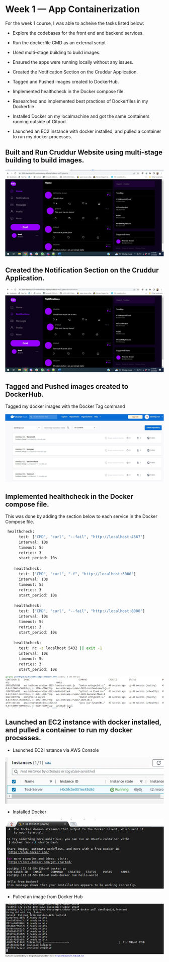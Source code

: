 # Week 1 — App Containerization

For the week 1 course, I was able to acheive the tasks listed below:

- Explore the codebases for the front end and backend services.

- Run the dockerfile CMD as an external script

- Used multi-stage building to build images.

- Ensured the apps were running locally without any issues.

- Created the Notification Section on the Cruddur Application.

- Tagged and Pushed images created  to DockerHub.

- Implemented healthcheck in the Docker compose file.

- Researched and implemented best practices of Dockerfiles in my Dockerfile

- Installed Docker on my localmachine and got the same containers running outside of Gitpod.

- Launched an EC2 instance with docker installed, and pulled a container to run my docker processes. 

## Built and Run Cruddur Website using multi-stage building to build images.

![Home Page](https://github.com/Damiloju123/aws-bootcamp-cruddur-2023/blob/18fca63e84c3e14af710318df133292046d0b7fd/_docs/assets/Home.JPG)

## Created the Notification Section on the Cruddur Application.

![Notifications Page](https://github.com/Damiloju123/aws-bootcamp-cruddur-2023/blob/18fca63e84c3e14af710318df133292046d0b7fd/_docs/assets/Notifications.JPG)

## Tagged and Pushed images created  to DockerHub.

Tagged my docker images with the Docker Tag command

![DockerHub](https://github.com/Damiloju123/aws-bootcamp-cruddur-2023/blob/18fca63e84c3e14af710318df133292046d0b7fd/_docs/assets/Docker.JPG)

## Implemented healthcheck in the Docker compose file.

This was done by adding the section below to each service in the Docker Compose file.

```sh
 healthcheck:
      test: ["CMD", "curl", "--fail", "http://localhost:4567"]
      interval: 10s
      timeout: 5s
      retries: 3
      start_period: 10s
    
    healthcheck:
      test: ["CMD", "curl", "-f", "http://localhost:3000"]
      interval: 10s
      timeout: 5s
      retries: 3
      start_period: 10s
      
    healthcheck:
      test: ["CMD", "curl", "--fail", "http://localhost:8000"]
      interval: 10s
      timeout: 5s
      retries: 3
      start_period: 10s

    healthcheck:
      test: nc -z localhost 5432 || exit -1
      interval: 10s
      timeout: 5s
      retries: 3
      start_period: 10s
```
![Health Status](https://github.com/Damiloju123/aws-bootcamp-cruddur-2023/blob/18fca63e84c3e14af710318df133292046d0b7fd/_docs/assets/Health%20Status.JPG)

## Launched an EC2 instance with docker installed, and pulled a container to run my docker processes. 

- Launched EC2 Instance via AWS Console

![EC2 Instance](https://github.com/Damiloju123/aws-bootcamp-cruddur-2023/blob/18fca63e84c3e14af710318df133292046d0b7fd/_docs/assets/EC2.JPG)

- Installed Docker 

![Docker](https://github.com/Damiloju123/aws-bootcamp-cruddur-2023/blob/18fca63e84c3e14af710318df133292046d0b7fd/_docs/assets/Docker%20Install.JPG)

- Pulled an image from Docker Hub

![Docker Image](https://github.com/Damiloju123/aws-bootcamp-cruddur-2023/blob/18fca63e84c3e14af710318df133292046d0b7fd/_docs/assets/Docker%20pull.JPG)
